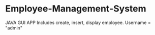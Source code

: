 # Employee-Management-System
JAVA GUI APP
Includes create, insert, display employee.
Username = "admin" 

